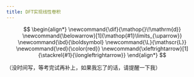 ```yaml
---
title: DFT实现线性卷积
---
```


<!--more-->

$$
\begin{align*}
\newcommand{\dif}{\mathop{}\!\mathrm{d}}
\newcommand{\belowarrow}[1]{\mathop{#1}\limits_{\uparrow}}
\newcommand{\bd}{\boldsymbol}
\newcommand{\L}{\mathscr{L}}
\newcommand{\red}{\color{red}}
\newcommand{\xleftrightarrow}[1]{\stackrel{#1}{\longleftrightarrow}}
\end{align*}
$$

（没时间写，等考完试再补上，如果我忘了的话，请提醒一下我）